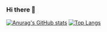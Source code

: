 ### Hi there 👋
[![Anurag's GitHub stats](https://github-readme-stats.vercel.app/api?username=abhithon)](https://github.com/anuraghazra/github-readme-stats)
[![Top Langs](https://github-readme-stats.vercel.app/api/top-langs/?username=abhithon)](https://github.com/anuraghazra/github-readme-stats)
<!--
Hi, I am Abhishek Chaudhary and I am currently pursuing B.Tech. in Chemical Engineering at Indian Institute of Technology Kanpur.

- 📫 How to reach me **gautamujjwal456@gmail.com**

<h3 align="left">Connect with me:</h3>
<p align="left">
<a href="https://linkedin.com/in/cabhi" target="blank"><img align="center" src="https://raw.githubusercontent.com/rahuldkjain/github-profile-readme-generator/master/src/images/icons/Social/linked-in-alt.svg" alt="gautamujjwal456" height="30" width="40" /></a>
<a href="https://instagram.com/iabhi_chaudhary07" target="blank"><img align="center" src="https://raw.githubusercontent.com/rahuldkjain/github-profile-readme-generator/master/src/images/icons/Social/instagram.svg" alt="iabhi_chaudhary07" height="30" width="40" /></a>
<a href="https://discord.gg/Abhi_07" target="blank"><img align="center" src="https://raw.githubusercontent.com/rahuldkjain/github-profile-readme-generator/master/src/images/icons/Social/discord.svg" alt="ujjwal#7642" height="30" width="40" /></a>
</p>
